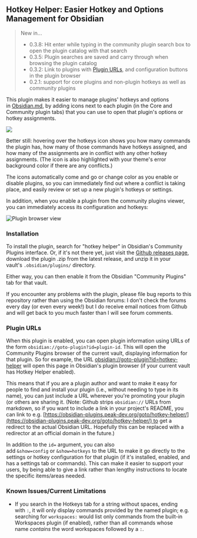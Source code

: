## Hotkey Helper: Easier Hotkey and Options Management for Obsidian

> New in...
> 
> -   0.3.8: Hit enter while typing in the community plugin search box to open the plugin catalog with that search
> -   0.3.5: Plugin searches are saved and carry through when browsing the plugin catalog
> -   0.3.2: Link to plugins with [Plugin URLs](app://obsidian.md/index.html#plugin-urls), and configuration buttons in the plugin browser
> -   0.2.1: support for core plugins and non-plugin hotkeys as well as community plugins

This plugin makes it easier to manage plugins' hotkeys and options in [Obsidian.md](https://obsidian.md/), by adding icons next to each plugin (in the Core and Community plugin tabs) that you can use to open that plugin's options or hotkey assignments.

![](https://raw.githubusercontent.com/pjeby/hotkey-helper/master/hotkey-helper.gif)

Better still: hovering over the hotkeys icon shows you how many commands the plugin has, how many of those commands have hotkeys assigned, and how many of the assignments are in conflict with any other hotkey assignments. (The icon is also highlighted with your theme's error background color if there are any conflicts.)

The icons automatically come and go or change color as you enable or disable plugins, so you can immediately find out where a conflict is taking place, and easily review or set up a new plugin's hotkeys or settings.

In addition, when you enable a plugin from the community plugins viewer, you can immediately access its configuration and hotkeys:

![Plugin browser view](https://raw.githubusercontent.com/pjeby/hotkey-helper/master/plugin-browser.png)

### Installation

To install the plugin, search for "hotkey helper" in Obsidian's Community Plugins interface. Or, if it's not there yet, just visit the [Github releases page](https://github.com/pjeby/hotkey-helper/releases), download the plugin .zip from the latest release, and unzip it in your vault's `.obsidian/plugins/` directory.

Either way, you can then enable it from the Obsidian "Community Plugins" tab for that vault.

If you encounter any problems with the plugin, please file bug reports to this repository rather than using the Obsidian forums: I don't check the forums every day (or even every week!) but I do receive email notices from Github and will get back to you much faster than I will see forum comments.

### Plugin URLs

When this plugin is enabled, you can open plugin information using URLs of the form `obsidian://goto-plugin?id=plugin-id`. This will open the Community Plugins browser of the current vault, displaying information for that plugin. So for example, the URL [obsidian://goto-plugin?id=hotkey-helper](obsidian://goto-plugin?id=hotkey-helper) will open this page in Obsidian's plugin browser (if your current vault has Hotkey Helper enabled).

This means that if you are a plugin author and want to make it easy for people to find and install your plugin (i.e., without needing to type in its name), you can just include a URL wherever you're promoting your plugin (or others are sharing it. (Note: Github strips `obsidian://` URLs from markdown, so if you want to include a link in your project's README, you can link to e.g. [https://obsidian-plugins.peak-dev.org/goto/hotkey-helper/](https://obsidian-plugins.peak-dev.org/goto/hotkey-helper/) to get a redirect to the actual Obsidian URL. Hopefully this can be replaced with a redirector at an official domain in the future.)

In addition to the `id=` argument, you can also add `&show=config` or `&show=hotkeys` to the URL to make it go directly to the settings or hotkey configuration for that plugin (if it's installed, enabled, and has a settings tab or commands). This can make it easier to support your users, by being able to give a link rather than lengthy instructions to locate the specific items/areas needed.

### Known Issues/Current Limitations

-   If you search in the Hotkeys tab for a string without spaces, ending with `:`, it will only display commands provided by the named plugin; e.g. searching for `workspaces:` would list only commands from the built-in Workspaces plugin (if enabled), rather than all commands whose name _contains_ the word workspaces followed by a `:`.